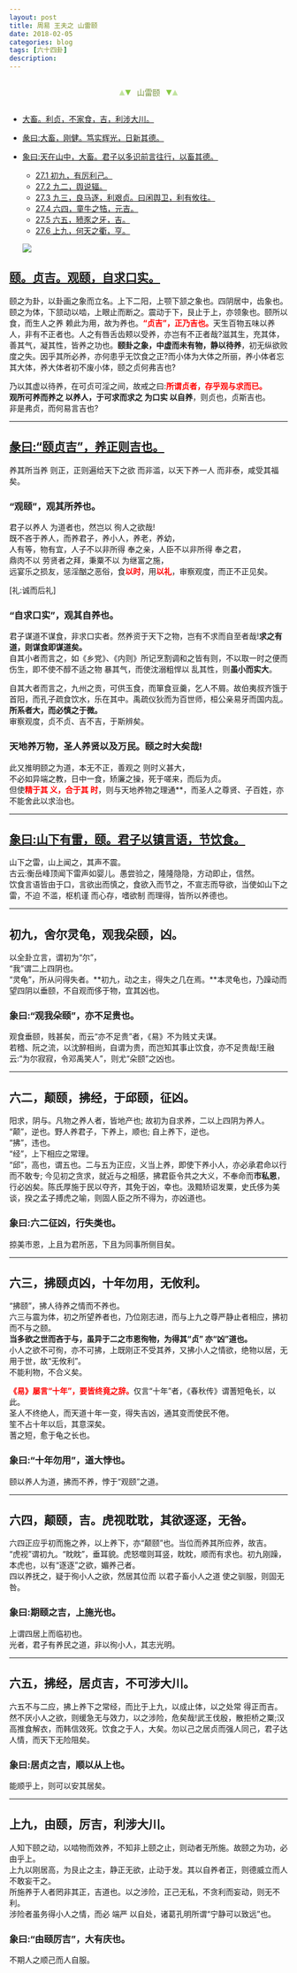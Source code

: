 ```yaml
---
layout: post
title: 周易 王夫之 山雷颐
date: 2018-02-05
categories: blog
tags: [六十四卦]
description: 
---
```


<span id = "jump"></span>


<section style="margin: 0px auto; text-align: center;">
    <section class="xhr" style="width: 0px; height: 0px; border-left: 5px solid transparent; border-right: 5px solid transparent; border-bottom: 10px solid rgb(135, 201, 67); display: inline-block; opacity: 0.5; border-top-color: rgb(135, 201, 67);"></section>
    <section class="xhr" style="width: 0px; height: 0px; border-left: 5px solid transparent; border-right: 5px solid transparent; border-top: 10px solid rgb(135, 201, 67); display: inline-block; margin-left: -3px; border-bottom-color: rgb(135, 201, 67);"></section>
    <section style="
margin-left: 0.5em;
display: inline-block;">
        <p>
            <span style="color: rgb(118, 146, 60);">山雷颐</span>
        </p>
    </section>
    <section class="xhr" style="margin-left: 0.5em; width: 0px; height: 0px; border-left: 5px solid transparent; border-right: 5px solid transparent; border-top: 10px solid rgb(135, 201, 67); display: inline-block; border-bottom-color: rgb(135, 201, 67);"></section>
    <section class="xhr" style="width: 0px; height: 0px; border-left: 5px solid transparent; border-right: 5px solid transparent; border-bottom: 10px solid rgb(135, 201, 67); display: inline-block; opacity: 0.5; margin-left: -3px; border-top-color: rgb(135, 201, 67);"></section>
</section>

- [大畜。利贞，不家食，吉，利涉大川。](#jump大畜)
- [彖曰:大畜，刚健。笃实辉光，日新其德。](#jump刚健)
- [象曰:天在山中，大畜。君子以多识前言往行，以畜其德。](#jump天在山中)
  - [27.1 初九，有厉利己。](#jump有厉利己)
  - [27.2 九二，舆说辐。](#jump舆说辐)
  - [27.3 九三，良马逐，利艰贞。曰闲舆卫，利有攸往。](#jump良马逐)
  - [27.4 六四，童牛之牿，元吉。](#jump童牛之牿)
  - [27.5 六五，豮豕之牙，吉。](#jump豮豕之牙)
  - [27.6 上九，何天之衢，亨。](#jump何天之衢)
  
  ![](http://www.guoyi360.com/uploads/allimg/130727/1-130HH10252518.jpg)

<span id = "jump颐"></span>
## [颐。贞吉。观颐，自求口实。](#jump)
颐之为卦，以卦画之象而立名。上下二阳，上颚下颔之象也。四阴居中，齿象也。颐之为体，下颔动以啮，上眼止而断之。震动于下，艮止于上，亦领象也。颐所以食，而生人之养 赖此为用，故为养也。<font color="#FF0000"><b>“贞吉”，正乃吉也。</b></font>天生百物五味以养人，非有不正者也。人之有唇舌齿颊以受养，亦岂有不正者哉?滋其生，充其体，善其气，凝其性，皆养之功也。**颐卦之象，中虚而未有物，静以待养**，初无纵欲败度之失。因乎其所必养，亦何患乎无饮食之正?而小体为大体之所丽，养小体者忘其大体，养大体者初不废小体，颐之贞何弗吉也?


乃以其虚以待养，在可贞可淫之间，故戒之曰:<font color="#FF0000"><b>所谓贞者，存乎观与求而已。<br></b></font>**观所可养而养之 以养人，于可求而求之 为口实 以自养**，则贞也，贞斯吉也。<br>
非是弗贞，而何易言吉也?

----

<span id = "jump颐贞吉"></span>
## [彖曰:“颐贞吉”，养正则吉也。](#jump)
养其所当养 则正，正则遍给天下之欲 而非滥，以天下养一人 而非泰，咸受其福矣。

### “观颐”，观其所养也。
君子以养人 为道者也，然岂以 徇人之欲哉!<br>
既不吝于养人，而养君子，养小人，养老，养幼，<br>
人有等，物有宜，人子不以非所得 奉之亲，人臣不以非所得 奉之君，<br>
鼎肉不以 劳贤者之拜，秉粟不以 为继富之施，<br>
远宴乐之损友，惩淫酗之恶俗，食<font color="#FF0000"><b>以时</b></font>，用<font color="#FF0000"><b>以礼</b></font>，审察观度，而正不正见矣。


[礼:诚而后礼]

### “自求口实”，观其自养也。
君子谋道不谋食，非求口实者。然养资于天下之物，岂有不求而自至者哉!**求之有道，则谋食即谋道矣。**<br>
自其小者而言之，如《乡党》、《内则》所记烹割调和之皆有则，不以取一时之便而 伤生，即不使不醇不适之物 暴其气，而使沈溺粗悍以 乱其性，则**虽小而实大**。


自其大者而言之，九州之贡，可供玉食，而箪食豆羹，乞人不屑。故伯夷叔齐饿于首阳，而孔子疏食饮水，乐在其中。禹疏仪狄而为百世师，桓公亲易牙而国内乱。
**所系者大，而必慎之于微。**<br>
审察观度，贞不贞、吉不吉，于斯辨矣。

### 天地养万物，圣人养贤以及万民。颐之时大矣哉!
此又推明颐之为道，本无不正，善观之 则时义甚大，<br>
不必如异端之教，日中一食，矫廉之操，死于嗟来，而后为贞。<br>
但使<font color="#FF0000"><b>精于其 义，合于其 时</b></font>，则与天地养物之理通**，而圣人之尊贤、子百姓，亦不能舍此以求治也。

----

<span id = "jump山下有雷"></span>
## [象曰:山下有雷，颐。君子以镇言语，节饮食。](#jump)
山下之雷，山上闻之，其声不震。<br>
古云:衡岳峰顶闻下雷声如婴儿。愚尝验之，隆隆隐隐，方动即止，信然。<br>
饮食言语皆由于口，言欲出而慎之，食欲入而节之，不宣志而导欲，当使如山下之雷，不迫 不滥，枢机谨 而心存，嗜欲制 而理得，皆所以养德也。

----

<span id = "jump舍尔灵龟"></span>
## 初九，舍尔灵龟，观我朵颐，凶。
以全卦立言，谓初为“尔”，<br>
“我”谓二上四阴也。<br>
“灵龟”，所从问得失者。**初九，动之主，得失之几在焉。**本灵龟也，乃躁动而望四阴以垂颐，不自观而侈于物，宜其凶也。

### 象曰:“观我朵颐”，亦不足贵也。
观食垂颐，贱甚矣，而云“亦不足贵”者，《易》不为贱丈夫谋。<br>
若稽、阮之流，以沈醉相尚，自谓为贵，而岂知其事止饮食，亦不足贵哉!王融云:“为尔寂寂，令邓禹笑人”，则尤“朵颐”之凶也。

----

<span id = "jump颠颐"></span>
## 六二，颠颐，拂经，于邱颐，征凶。
阳求，阴与。凡物之养人者，皆地产也; 故初为自求养，二以上四阴为养人。<br>
“颠”，逆也。野人养君子，下养上，顺也; 自上养下，逆也。<br>
“拂”，违也。<br>
“经”，上下相应之常理。<br>
“邱”，高也，谓五也。二与五为正应，义当上养，即使下养小人，亦必承君命以行而不敢专; 今见初之贪求，就近与之相感，拂君臣令共之大义，不奉命而**市私恩**，行必凶矣。陈氏厚施于民以夺齐，其免于凶，幸也。汲黯矫诏发粟，史氏侈为美谈，揆之孟子搏虎之喻，则固人臣之所不得为，亦凶道也。

### 象曰:六二征凶，行失类也。
掠美市恩，上且为君所恶，下且为同事所侧目矣。

----

## 六三，拂颐贞凶，十年勿用，无攸利。
“拂颐”，拂人待养之情而不养也。<br>
六三与震为体，初之所望养者也，乃位刚志进，而与上九之尊严静止者相应，拂初而不与之颐。<br>
**当多欲之世而吝于与，虽异于二之市恩徇物，为得其“贞” 亦“凶”道也。**<br>
小人之欲不可徇，亦不可拂，上既刚正不受其养，又拂小人之情欲，绝物以居，无用于世，故“无攸利”。<br>
不能利物，不合义矣。


<font color="#FF0000"><b>《易》屡言“十年”，要皆终竟之辞。</b></font>仅言“十年”者，《春秋传》谓蓍短龟长，以此。<br>
圣人不终绝人，而天道十年一变，得失吉凶，通其变而使民不倦。<br>
笙不占十年以后，其意深矣。<br>
蓍之短，愈于龟之长也。

### 象曰:“十年勿用”，道大悖也。
颐以养人为道，拂而不养，悖于“观颐”之道。

----

## 六四，颠颐，吉。虎视耽耽，其欲逐逐，无咎。
六四正应乎初而施之养，以上养下，亦“颠颐”也。当位而养其所应养，故吉。<br>
“虎视”谓初九。“眈眈”，垂耳貌。虎怒噬则耳竖，眈眈，顺而有求也。初九刚躁，本虎也，以有“逐逐”之欲，媚养己者。<br>
四以养抚之，疑于徇小人之欲，然居其位而 以君子畜小人之道 使之驯服，则固无咎。

### 象曰:期颐之吉，上施光也。
上谓四居上而临初也。<br>
光者，君子有养民之道，非以徇小人，其志光明。

----

## 六五，拂经，居贞吉，不可涉大川。
六五不与二应，拂上养下之常经，而比于上九，以成止体，以之处常 得正而吉。<br>
然不厌小人之欲，则缓急无与效力，以之涉险，危矣哉!武王伐殷，散拒桥之粟;汉高推食解衣，而韩信效死。饮食之于人，大矣。勿以己之居贞而强人同己，君子达人情，而天下无险阻矣。

### 象曰:居贞之吉，顺以从上也。
能顺乎上，则可以安其居矣。

----

## 上九，由颐，厉吉，利涉大川。
人知下颐之动，以啮物而效养，不知非上颐之止，则动者无所施。故颐之为功，必由乎上。<br>
上九以刚居高，为艮止之主，静正无欲，止动于发。其以自养者正，则德威立而人不敢妄干之。<br>
所施养于人者罔非其正，吉道也。以之涉险，正己无私，不贪利而妄动，则无不利。<br>
涉险者虽务得小人之情，而必 端严 以自处，诸葛孔明所谓“宁静可以致远”也。

### 象曰:“由颐厉吉”，大有庆也。
不期人之顺己而人自服。


